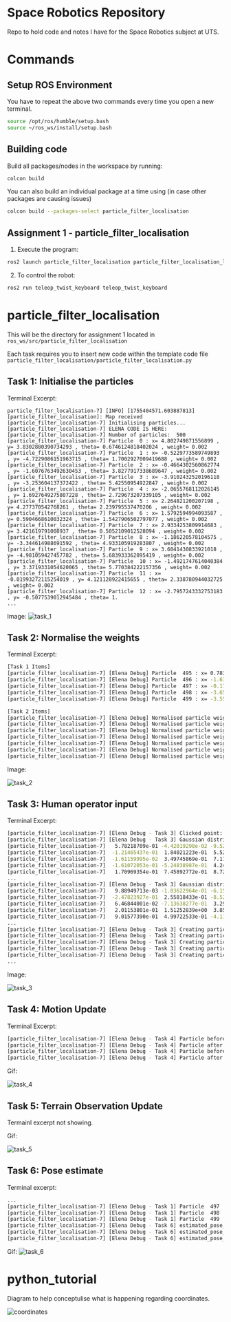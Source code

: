 # Space Robotics Repository
Repo to hold code and notes I have for the Space Robotics subject at UTS.

# Commands

## Setup ROS Environment
You have to repeat the above two commands every time you open a new terminal.
```sh
source /opt/ros/humble/setup.bash
source ~/ros_ws/install/setup.bash
```

## Building code
Build all packages/nodes in the workspace by running:
```sh
colcon build
```

You can also build an individual package at a time using (in case other packages are causing issues)

```sh
colcon build --packages-select particle_filter_localisation
```

## Assignment 1 - particle_filter_localisation
1. Execute the program:
```sh
ros2 launch particle_filter_localisation particle_filter_localisation_launch.py
```
2. To control the robot:
```sh
ros2 run teleop_twist_keyboard teleop_twist_keyboard
```

# particle_filter_localisation
This will be the directory for assignment 1 located in `ros_ws/src/particle_filter_localisation`

Each task requires you to insert new code within the template code file
`particle_filter_localisation/particle_filter_localisation.py`

## Task 1: Initialise the particles
Terminal Excerpt:
```
particle_filter_localisation-7] [INFO] [1755404571.603887813] [particle_filter_localisation]: Map received
[particle_filter_localisation-7] Initialising particles...
[particle_filter_localisation-7] ELENA CODE IS HERE: 
[particle_filter_localisation-7] Number of particles:  500
[particle_filter_localisation-7] Particle  0 : x= 4.802749871556899 , y= 3.8302880390734293 , theta= 0.6746124818402024 , weight= 0.002
[particle_filter_localisation-7] Particle  1 : x= -0.5229773589749893 , y= -4.7229086151963715 , theta= 1.7002927009419688 , weight= 0.002
[particle_filter_localisation-7] Particle  2 : x= -0.4664302560862774 , y= -1.6076763492630453 , theta= 3.8277917338689647 , weight= 0.002
[particle_filter_localisation-7] Particle  3 : x= -3.9102432520196118 , y= -3.253604137372422 , theta= 5.42550954922847 , weight= 0.002
[particle_filter_localisation-7] Particle  4 : x= -2.0655768112026145 , y= 1.6927649275807228 , theta= 2.729673207339105 , weight= 0.002
[particle_filter_localisation-7] Particle  5 : x= 2.264821200207198 , y= 4.277370542768261 , theta= 2.239795537470206 , weight= 0.002
[particle_filter_localisation-7] Particle  6 : x= 1.5792594994093587 , y= 0.5904668610032324 , theta= 1.5427906502797077 , weight= 0.002
[particle_filter_localisation-7] Particle  7 : x= 2.9334253809914683 , y= 3.421619791008937 , theta= 0.5052109012528094 , weight= 0.002
[particle_filter_localisation-7] Particle  8 : x= -1.186220578104575 , y= -3.344614988691592 , theta= 4.933105919283807 , weight= 0.002
[particle_filter_localisation-7] Particle  9 : x= 3.6041430833921018 , y= -4.981059427457782 , theta= 5.683933362095419 , weight= 0.002
[particle_filter_localisation-7] Particle  10 : x= -1.4921747614040384 , y= 3.3719331054620065 , theta= 5.770384222157356 , weight= 0.002
[particle_filter_localisation-7] Particle  11 : x= -0.01993272115254019 , y= 4.121128922415655 , theta= 2.338780944032725 , weight= 0.002
[particle_filter_localisation-7] Particle  12 : x= -2.7957243332753183 , y= -0.5077539012945484 , theta= 1.
...
```

Image:
![task_1](https://github.com/elenajusto/space_robotics/blob/main/images/task_1.png)


## Task 2: Normalise the weights
Terminal Excerpt:
```sh
[Task 1 Items]
[particle_filter_localisation-7] [Elena Debug] Particle  495 : x= 0.7837390144723768 , y= 1.0290591824138469 , theta= 0.6731380848859895 , weight= 0.002
[particle_filter_localisation-7] [Elena Debug] Particle  496 : x= -1.6363628222335067 , y= 0.382219434015715 , theta= 5.700813535467078 , weight= 0.002
[particle_filter_localisation-7] [Elena Debug] Particle  497 : x= -0.17485779971350635 , y= 3.8697129706192 , theta= 3.2665586641192776 , weight= 0.002
[particle_filter_localisation-7] [Elena Debug] Particle  498 : x= -3.657429146662379 , y= 3.110209245288929 , theta= 0.3937238382323943 , weight= 0.002
[particle_filter_localisation-7] [Elena Debug] Particle  499 : x= -3.559582408533349 , y= 1.73400479097824 , theta= 0.6801380652133294 , weight= 0.002

[Task 2 Items]
[particle_filter_localisation-7] [Elena Debug] Normalised particle weight:  0.0019999999999999987
[particle_filter_localisation-7] [Elena Debug] Normalised particle weight:  0.0019999999999999987
[particle_filter_localisation-7] [Elena Debug] Normalised particle weight:  0.0019999999999999987
[particle_filter_localisation-7] [Elena Debug] Normalised particle weight:  0.0019999999999999987
[particle_filter_localisation-7] [Elena Debug] Normalised particle weight:  0.0019999999999999987
[particle_filter_localisation-7] [Elena Debug] Normalised particle weight:  0.0019999999999999987
[particle_filter_localisation-7] [Elena Debug] Normalised particle weight:  0.0019999999999999987
```
Image:

![task_2](https://github.com/elenajusto/space_robotics/blob/main/images/task_2.png)

## Task 3: Human operator input 
Terminal Excerpt:

```sh
[particle_filter_localisation-7] [Elena Debug - Task 3] Clicked point: x= 0.09914769232273102 , y= -0.06611382961273193
[particle_filter_localisation-7] [Elena Debug - Task 3] Gaussian distribution x:  [-5.09867834e-01  9.02796069e-01  2.63467833e-01  2.95065820e-01
[particle_filter_localisation-7]   5.78218709e-01 -4.42019298e-02 -9.52497833e-02  6.06999578e-01
[particle_filter_localisation-7]  -1.21465437e-01  1.84021223e-01  5.52911660e-02 -5.78845246e-02
[particle_filter_localisation-7]  -1.61159995e-02  3.49745869e-01  7.17731730e-01 -2.10488887e-01
[particle_filter_localisation-7]  -1.61072053e-01 -5.24838987e-01  4.24582148e-02  6.12590127e-01
[particle_filter_localisation-7]   1.70969354e-01  7.45892772e-01  8.72119170e-02 -1.61508174e-01
...
[particle_filter_localisation-7] [Elena Debug - Task 3] Gaussian distribution y:  [ 9.45681005e-01  3.84445033e-01  2.75103392e-01 -6.32081241e-01
[particle_filter_localisation-7]   9.88949713e-03 -1.03622964e-01 -6.15597175e-02 -3.80433167e-01
[particle_filter_localisation-7]  -2.47823927e-01  2.55818433e-01 -8.52828870e-02  1.71494127e-01
[particle_filter_localisation-7]   6.46844001e-02 -7.13638277e-01  3.29524910e-01  7.73588746e-02
[particle_filter_localisation-7]   2.01153801e-01  1.51252839e+00  3.85202144e-01 -1.14708714e+00
[particle_filter_localisation-7]   9.01577390e-01  4.99722533e-01 -4.11747233e-01 -5.19619601e-01
...
[particle_filter_localisation-7] [Elena Debug - Task 3] Creating particle  0 : x= -0.509867834443009 , y= 0.9456810053854128
[particle_filter_localisation-7] [Elena Debug - Task 3] Creating particle  1 : x= 0.9027960692153134 , y= 0.3844450333245517
[particle_filter_localisation-7] [Elena Debug - Task 3] Creating particle  2 : x= 0.26346783329216295 , y= 0.27510339224212155
[particle_filter_localisation-7] [Elena Debug - Task 3] Creating particle  3 : x= 0.29506582022172967 , y= -0.6320812414438572
[particle_filter_localisation-7] [Elena Debug - Task 3] Creating particle  4 : x= 0.5782187086998152 , y= 0.009889497131505526
...

```
Image:

![task_3](https://github.com/elenajusto/space_robotics/blob/main/images/task_3.png)

## Task 4: Motion Update
Terminal Excerpt:
```sh
[particle_filter_localisation-7] [Elena Debug - Task 4] Particle before motion update: x= 0.7499340822098212 , y= -0.30889787688876885 , theta= 1.0897263394868855 , weight= 0.0023310023310023154
[particle_filter_localisation-7] [Elena Debug - Task 4] Particle after motion update: x= 0.7587930546888315 , y= -0.27699274059996193 , theta= 1.1722191521637617 , weight= 0.0023310023310023154
[particle_filter_localisation-7] [Elena Debug - Task 4] Particle before motion update: x= -2.1653050288915976 , y= -0.8470391674637086 , theta= 3.1901042844964 , weight= 0.0023310023310023154
[particle_filter_localisation-7] [Elena Debug - Task 4] Particle after motion update: x= -2.191210293692166 , y= -0.8492060471734064 , theta= 3.1525013347594357 , weight= 0.0023310023310023154
```

Gif:

![task_4](https://github.com/elenajusto/space_robotics/blob/main/images/task_4_gif.gif)

## Task 5: Terrain Observation Update
Termainl excerpt not showing.

Gif:

![task_5](https://github.com/elenajusto/space_robotics/blob/main/images/task_5_gif.gif)


## Task 6: Pose estimate
Terminal excerpt:
```sh
...
[particle_filter_localisation-7] [Elena Debug - Task 1] Particle  497 : x= -4.850524473696125 , y= 4.914847139549949 , theta= 4.87659693515706 , weight= 0.002
[particle_filter_localisation-7] [Elena Debug - Task 1] Particle  498 : x= 3.29678205553689 , y= -3.3984503722849966 , theta= 3.889552256853763 , weight= 0.002
[particle_filter_localisation-7] [Elena Debug - Task 1] Particle  499 : x= 4.109906565107123 , y= 2.8822890474988787 , theta= 2.1479091142543005 , weight= 0.002
[particle_filter_localisation-7] [Elena Debug - Task 6] estimated_pose_x =  -0.6202051730498539
[particle_filter_localisation-7] [Elena Debug - Task 6] estimated_pose_y =  1.62349180702847
[particle_filter_localisation-7] [Elena Debug - Task 6] estimated_pose_theta =  -1.3484048785351084
```

Gif:
![task_6](https://github.com/elenajusto/space_robotics/blob/main/images/task_6.gif)

# python_tutorial
Diagram to help conceptulise what is happening regarding coordinates.

![coordinates](https://github.com/elenajusto/space_robotics/blob/main/images/coordinates.png)